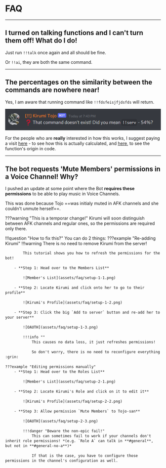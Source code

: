 # FAQ

<hr>

## I turned on talking functions and I can't turn them off! What do I do!

Just run `!!talk` once again and all should be fine.

Or `!!ai`, they are both the same command.

<hr>

## The percentages on the similarity between the commands are nowhere near!

Yes, I am aware that running command like `!!fdsfeisjfjdsfds` will return.

![*❓ That command doesn't exist! Did you mean !!serv - 54%?*](assets/faq/similarity.png)

For the people who are **really** interested in how this works, I suggest paying a visit [here](https://en.wikipedia.org/wiki/Jaro%E2%80%93Winkler_distance) - to see how this is actually calculated, and [here](../code/18_Similarity.sk), to see the function's origin in code.

<hr>

## The bot requests 'Mute Members' permissions in a Voice Channel! Why?

I pushed an update at some point where the Bot **requires these permissions** to be able to play music in Voice Channels.

This was done because Tojo ==was initialy muted in AFK channels and she couldn't unmute herself==.

???warning "This is a temporar change!"
    Kirumi will soon distinguish between AFK channels and regular ones, so the permissions are required only there.

!!!question "How to fix this?"
    You can do 2 things:
    ???example "Re-adding Kirumi"
        !!!warning
            There is no need to remove Kirumi from the server!

            This tutorial shows you how to refresh the permissions for the bot!
    
        - **Step 1: Head over to the Members List**

            ![Member's List](assets/faq/setup-1-1.png)
    
        - **Step 2: Locate Kirumi and click onto her to go to their profile**

            ![Kirumi's Profile](assets/faq/setup-1-2.png)
        
        - **Step 3: Click the big `Add to server` button and re-add her to your server**

            ![OAUTH](assets/faq/setup-1-3.png)

            !!!info ""
                This causes no data loss, it just refreshes permissions!

                So don't worry, there is no need to reconfigure everything :grin:
    
    ???example "Editing permissions manually"
        - **Step 1: Head over to the Roles List**

            ![Member's List](assets/faq/setup-2-1.png)
    
        - **Step 2: Locate Kirumi's Role and click on it to edit it**

            ![Kirumi's Profile](assets/faq/setup-2-2.png)
        
        - **Step 3: Allow permission `Mute Members` to Tojo-san**

            ![OAUTH](assets/faq/setup-2-3.png)

            !!!danger "Beware the non-epic fail!"
                This can sometimes fail to work if your channels don't inherit role permissions! *(e.g. `Role A` can talk in **#general**, but not in **#general-no-a**)*

                If that is the case, you have to configure those permissions in the channel's configuration as well.
